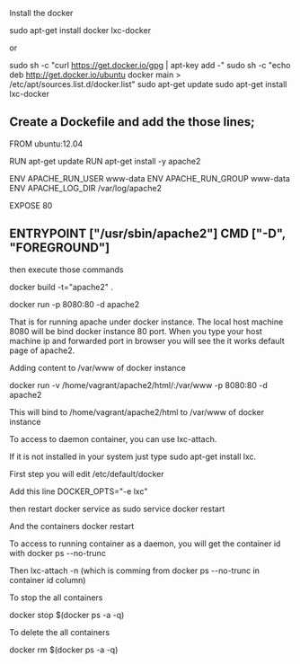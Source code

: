Install the docker

sudo apt-get install docker lxc-docker

or 

sudo sh -c "curl https://get.docker.io/gpg | apt-key add -"
sudo sh -c "echo deb http://get.docker.io/ubuntu docker main > /etc/apt/sources.list.d/docker.list"
sudo apt-get update
sudo apt-get install lxc-docker

Create a Dockefile and add the those lines;
----------------------------------
FROM ubuntu:12.04

RUN apt-get update
RUN apt-get install -y apache2

ENV APACHE_RUN_USER www-data
ENV APACHE_RUN_GROUP www-data
ENV APACHE_LOG_DIR /var/log/apache2

EXPOSE 80

ENTRYPOINT ["/usr/sbin/apache2"]
CMD ["-D", "FOREGROUND"]
------------------------------------

then execute those commands

docker build -t="apache2" .

docker run -p 8080:80 -d apache2

That is for running apache  under docker instance. The local host machine 8080 will be bind docker instance 80 port.
When you type your host machine ip and forwarded port in browser you will see the it works default page of apache2.

Adding content to /var/www of docker instance 

docker run -v /home/vagrant/apache2/html/:/var/www -p 8080:80 -d apache2

This will bind to /home/vagrant/apache2/html to /var/www of docker instance

To access to daemon container, you can use lxc-attach.

If it is not installed in your system just type sudo apt-get install lxc.

First step you will edit /etc/default/docker

Add this line DOCKER_OPTS="-e lxc"

then restart docker service as sudo service docker restart

And the containers docker restart <container-id>

To access to running container as a daemon, you will get the container id with docker ps --no-trunc

Then lxc-attach -n <container id> (which is comming from docker ps --no-trunc in container id column)

To stop the all containers

docker stop $(docker ps -a -q)

To delete the all containers

docker rm $(docker ps -a -q)
